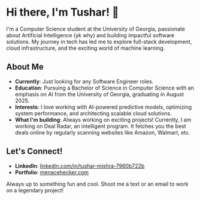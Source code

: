 # Hi there, I'm Tushar! 👋

I'm a Computer Science student at the University of Georgia, passionate about Artificial Intelligence (yk why) and building impactful software solutions. My journey in tech has led me to explore full-stack development, cloud infrastructure, and the exciting world of machine learning.

## About Me

* **Currently**: Just looking for any Software Engineer roles.
* **Education**: Pursuing a Bachelor of Science in Computer Science with an emphasis on AI from the University of Georgia, graduating in August 2025.
* **Interests**: I love working with AI-powered predictive models, optimizing system performance, and architecting scalable cloud solutions.
* **What I'm building**: Always working on exciting projects! Currently, I am working on Deal Radar, an intelligent program. It fetches you the best deals online by regularly scanning websites like Amazon, Walmart, etc. 

## Let's Connect!

* **LinkedIn**: [linkedin.com/in/tushar-mishra-7960b722b](https://www.linkedin.com/in/tushar-mishra-7960b722b)
* **Portfolio**: [menacehecker.com](https://www.menacehecker.com)

Always up to something fun and cool. Shoot me a text or an email to work on a legendary project! 
